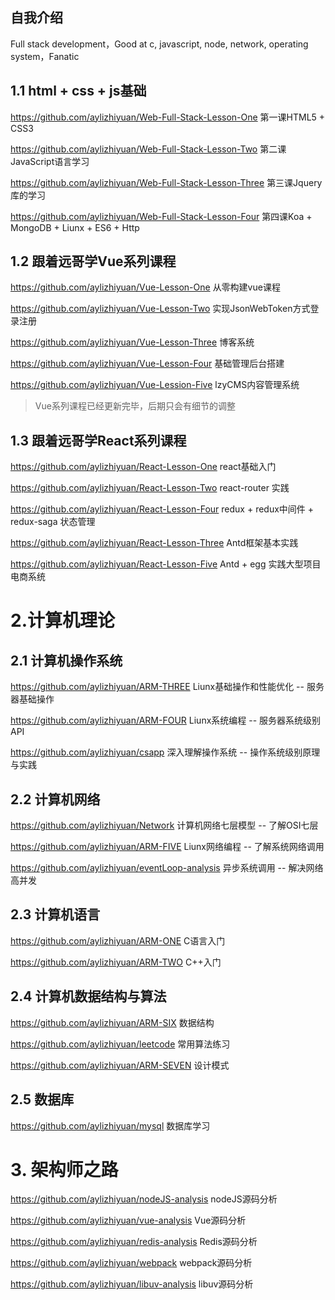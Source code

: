 ## 自我介绍

Full stack development，Good at c, javascript, node, network, operating system，Fanatic

## 1.1 html + css + js基础

https://github.com/aylizhiyuan/Web-Full-Stack-Lesson-One 第一课HTML5 + CSS3

https://github.com/aylizhiyuan/Web-Full-Stack-Lesson-Two 第二课JavaScript语言学习

https://github.com/aylizhiyuan/Web-Full-Stack-Lesson-Three 第三课Jquery库的学习

https://github.com/aylizhiyuan/Web-Full-Stack-Lesson-Four 第四课Koa + MongoDB + Liunx + ES6 + Http


## 1.2 跟着远哥学Vue系列课程

https://github.com/aylizhiyuan/Vue-Lesson-One 从零构建vue课程

https://github.com/aylizhiyuan/Vue-Lesson-Two 实现JsonWebToken方式登录注册

https://github.com/aylizhiyuan/Vue-Lesson-Three 博客系统

https://github.com/aylizhiyuan/Vue-Lesson-Four 基础管理后台搭建

https://github.com/aylizhiyuan/Vue-Lession-Five lzyCMS内容管理系统

> Vue系列课程已经更新完毕，后期只会有细节的调整


## 1.3 跟着远哥学React系列课程

https://github.com/aylizhiyuan/React-Lesson-One react基础入门

https://github.com/aylizhiyuan/React-Lesson-Two react-router 实践

https://github.com/aylizhiyuan/React-Lesson-Four redux + redux中间件 + redux-saga 状态管理

https://github.com/aylizhiyuan/React-Lesson-Three Antd框架基本实践

https://github.com/aylizhiyuan/React-Lesson-Five Antd + egg 实践大型项目电商系统


# 2.计算机理论


## 2.1 计算机操作系统

https://github.com/aylizhiyuan/ARM-THREE Liunx基础操作和性能优化 -- 服务器基础操作

https://github.com/aylizhiyuan/ARM-FOUR Liunx系统编程 -- 服务器系统级别API

https://github.com/aylizhiyuan/csapp 深入理解操作系统 -- 操作系统级别原理与实践



## 2.2 计算机网络

https://github.com/aylizhiyuan/Network 计算机网络七层模型 -- 了解OSI七层

https://github.com/aylizhiyuan/ARM-FIVE Liunx网络编程 -- 了解系统网络调用

https://github.com/aylizhiyuan/eventLoop-analysis 异步系统调用 -- 解决网络高并发


## 2.3 计算机语言

https://github.com/aylizhiyuan/ARM-ONE C语言入门

https://github.com/aylizhiyuan/ARM-TWO C++入门



## 2.4 计算机数据结构与算法

https://github.com/aylizhiyuan/ARM-SIX 数据结构

https://github.com/aylizhiyuan/leetcode 常用算法练习

https://github.com/aylizhiyuan/ARM-SEVEN 设计模式



## 2.5 数据库

https://github.com/aylizhiyuan/mysql 数据库学习


# 3. 架构师之路

https://github.com/aylizhiyuan/nodeJS-analysis nodeJS源码分析

https://github.com/aylizhiyuan/vue-analysis Vue源码分析

https://github.com/aylizhiyuan/redis-analysis Redis源码分析

https://github.com/aylizhiyuan/webpack webpack源码分析

https://github.com/aylizhiyuan/libuv-analysis libuv源码分析








